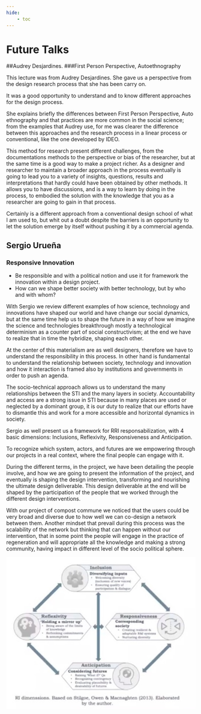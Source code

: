 ```yaml
---
hide:
    - toc
---
```


# Future Talks

##Audrey Desjardines.
###First Person Perspective, Autoethnography

This lecture was from Audrey Desjardines.
She gave us a perspective from the design research process that she has been carry on.


It was a good opportunity to understand and to know different approaches for the design process.


She explains briefly the differences between First Person Perspective, Auto ethnography and that practices are more common in the social science; from the examples that Audrey use, for me was clearer the difference between this approaches and the research process in a linear process or conventional, like the one developed by IDEO.


This method for research present different challenges, from the documentations methods to the perspective or bias of the researcher, but at the same time is a good way to make a project richer. As a designer and researcher to maintain a broader approach in the process eventually is going to lead you to a variety of insights, questions, results and interpretations that hardly could have been obtained by other methods. It allows you to have discussions, and is a way to learn by doing in the process, to embodied the solution with the knowledge that you as a researcher are going to gain in that process.


Certainly is a different approach from a conventional design school of what I am used to, but whit out a doubt despite the barriers is an opportunity to let the solution emerge by itself without pushing it by a commercial agenda.     


## Sergio Urueña
### Responsive Innovation

- Be responsible and with a political notion and use it for framework the innovation within a design project.
- How can we shape better society with better technology, but by who and with whom?

With Sergio we review different examples of how science, technology and innovations have shaped our world and have change our social dynamics, but at the same time help us to shape the future in a way of how we imagine the science and technologies breakthrough mostly a technological determinism as a counter part of social constructivism; at the end we have to realize that in time the hybridize, shaping each other.

At the center of this materialism are as well designers, therefore we have to understand the responsibility in this process. In other hand is fundamental to understand the relationship between society, technology and innovation and how it interaction is framed also by institutions and governments in order to push an agenda.


The socio-technical approach allows us to understand the many relationships between the STI and the many layers in society. Accountability and access are a strong issue in STI because in many places are used or neglected by a dominant group, it is our duty to realize that our efforts have to dismantle this and work for a more accessible and horizontal dynamics in society.


Sergio as well present us a framework for RRI responsabilization, with 4 basic dimensions: Inclusions, Reflexivity, Responsiveness and Anticipation.

To recognize which system, actors, and futures are we empowering through our projects in a real context, where the final people can engage with it.


During the different terms, in the project, we have been detailing the people involve, and how we are going to present the information of the project, and eventually is shaping the design intervention, transforming and nourishing the ultimate design deliverable.
This design deliverable at the end will be shaped by the participation of the people that we worked through the different design interventions.

With our project of compost commune we noticed that the users could be very broad and diverse due to how well we can co-design a network between them. Another mindset that prevail during this process was the scalability of the network but thinking that can happen without our intervention, that in some point the people will engage in the practice of regeneration and will appropriate all the knowledge and making a strong community, having impact in different level of the socio political sphere.

![](../images/futureTalk_1.jpg)
